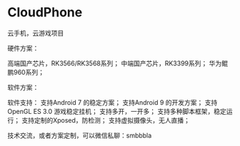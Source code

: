 # CloudPhone
云手机，云游戏项目

硬件方案：

高端国产芯片，RK3566/RK3568系列；
中端国产芯片，RK3399系列；
华为鲲鹏960系列；

软件方案：

软件支持：
支持Android 7 的稳定方案；
支持Android 9 的开发方案；
支持OpenGL ES 3.0 游戏稳定挂机；
支持多开，一开多；
支持多种脚本框架，稳定运行；
支持定制的Xposed，防检测；
支持虚拟摄像头，无人直播；

技术交流，或者方案定制，可以微信私聊：smbbbla
